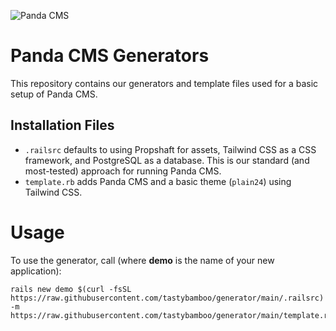 ![Panda CMS](https://github.com/pandacms/.github/blob/main/images/panda-transparent-small.png?raw=true)

# Panda CMS Generators

This repository contains our generators and template files used for a basic setup of Panda CMS.

## Installation Files

* `.railsrc` defaults to using Propshaft for assets, Tailwind CSS as a CSS framework, and PostgreSQL as a database. This is our standard (and most-tested) approach for running Panda CMS.
* `template.rb` adds Panda CMS and a basic theme (`plain24`) using Tailwind CSS.

# Usage

To use the generator, call (where **demo** is the name of your new application):

```
rails new demo $(curl -fsSL https://raw.githubusercontent.com/tastybamboo/generator/main/.railsrc) -m https://raw.githubusercontent.com/tastybamboo/generator/main/template.rb
```